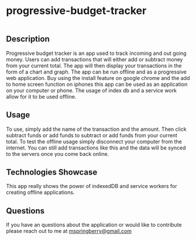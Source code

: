 # progressive-budget-tracker

![]()

## Description
Progressive budget tracker is an app used to track incoming and out going money. Users can add transactions that will either add or subtract money from your current total. The app will then display your transactions in the form of a chart and graph. The app can be run offline and as a progressive web application. Buy using the install feature on google chrome and the add to home screen function on iphones this app can be used as an application on your computer or phone. The usage of index db and a service work allow for it to be used offline.

## Usage 
To use, simply add the name of the transaction and the amount. Then click subtract funds or add funds to subtract or add funds from your current total. To test the offline usage simply disconnect your computer from the internet. You can still add transactions like this and the data will be synced to the servers once you come back online.

## Technologies Showcase
This app really shows the power of indexedDB and service workers for creating offline applications.


## Questions 
If you have an questions about the application or would like to contribute please reach out to me at mspringberry@gmail.com
